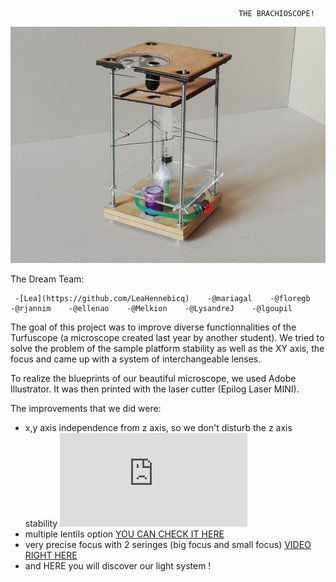                                                        THE BRACHIOSCOPE!

![alt text](https://github.com/MakerLabCRI/FrugalMicroscope/blob/master/StudentStories/The%20Brachioscope/Images/IMG_20180914_111721.jpg)

The Dream Team:

     -[Lea](https://github.com/LeaHennebicq)    -@mariagal    -@floregb    -@rjannim    -@ellenao    -@Melkion    -@LysandreJ    -@lgoupil

The goal of this project was to improve diverse functionnalities of the Turfuscope (a microscope created last year by another student). We tried to solve the problem of the sample platform stability as well as the XY axis, the focus and came up with a system of interchangeable lenses. 

To realize the blueprints of our beautiful microscope, we used Adobe Illustrator. It was then printed with the laser cutter (Epilog Laser MINI). 

The improvements that we did were:
  - x,y axis independence from z axis, so we don't disturb the z axis stability
      ![HAVE A LOOK](https://github.com/MakerLabCRI/FrugalMicroscope/blob/master/Functionalities/XY/2018_slidingXYaxis/readme.md)
  - multiple lentils option
      [YOU CAN CHECK IT HERE](https://github.com/MakerLabCRI/FrugalMicroscope/tree/master/Functionalities/Optical/Lens_Brachioscope2018)
  - very precise focus with 2 seringes (big focus and small focus)
      [VIDEO RIGHT HERE](https://github.com/MakerLabCRI/FrugalMicroscope/blob/master/Functionalities/Focus/AxisMotionWithSyringes)
  - and HERE you will discover our light system !
